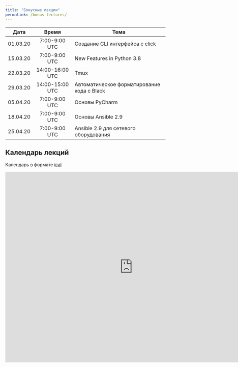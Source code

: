 ```yaml
---
title: "Бонусные лекции"
permalink: /bonus-lectures/
---
```


| Дата     |     Время       | Тема |
|:--------:|:---------------:|------|
| 01.03.20 | 7:00-9:00 UTC   | Создание CLI интерфейса с click |
| 15.03.20 | 7:00-9:00 UTC   | New Features in Python 3.8 |
| 22.03.20 | 14:00-16:00 UTC | Tmux |
| 29.03.20 | 14:00-15:00 UTC | Автоматическое форматирование кода с Black |
| 05.04.20 | 7:00-9:00 UTC   | Основы PyCharm |
| 18.04.20 | 7:00-9:00 UTC   | Основы Ansible 2.9 |
| 25.04.20 | 7:00-9:00 UTC   | Ansible 2.9 для сетевого оборудования |


## Календарь лекций

Календарь в формате [ical](https://calendar.google.com/calendar/ical/tbrecv5n6236rajk4t5bogtlo0%40group.calendar.google.com/public/basic.ics)

<iframe src="https://calendar.google.com/calendar/embed?src=tbrecv5n6236rajk4t5bogtlo0%40group.calendar.google.com&ctz=UTC" style="border: 0" width="800" height="600" frameborder="0" scrolling="no"></iframe>

